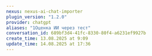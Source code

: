 ```yaml
---
nexus: nexus-ai-chat-importer
plugin_version: "1.2.0"
provider: chatgpt
aliases: "1Оценка ИИ через тест"
conversation_id: 689bf3d4-41fc-8330-80f4-a6231ef9927b
create_time: 13.08.2025 at 9:09
update_time: 14.08.2025 at 17:36
---
```

